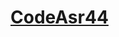 # [CodeAsr44](https://drive.google.com/file/d/1gEYaeLscLHvgTvDR5NP6S5k62hfnCd6V/view?usp=drive_link)
